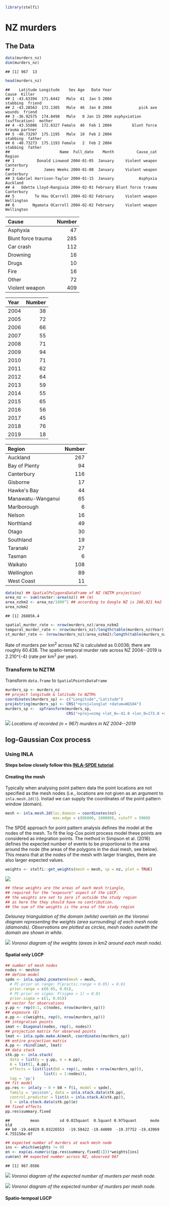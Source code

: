 ``` r
library(stelfi)
```

NZ murders
==========

The Data
--------

``` r
data(murders_nz)
dim(murders_nz)
```

    ## [1] 967  13

``` r
head(murders_nz)
```

    ##    Latitude Longitude    Sex Age   Date Year                      Cause  Killer
    ## 1 -43.63394  171.6442   Male  41  Jan 5 2004                   stabbing  friend
    ## 2 -43.28563  172.1305   Male  46  Jan 8 2004            pick axe wounds  friend
    ## 3 -36.92575  174.8498   Male   0 Jan 15 2004 asphyxiation (suffocation)  mother
    ## 4 -43.55006  172.6327 Female  46  Feb 1 2004         blunt force trauma partner
    ## 5 -40.73297  175.1195   Male  10  Feb 2 2004                   stabbing  father
    ## 6 -40.73273  175.1193 Female   2  Feb 2 2004                   stabbing  father
    ##                      Name  Full_date    Month          Cause_cat     Region
    ## 1          Donald Linwood 2004-01-05  January     Violent weapon Canterbury
    ## 2             James Weeks 2004-01-08  January     Violent weapon Canterbury
    ## 3 Gabriel Harrison-Taylor 2004-01-15  January           Asphyxia   Auckland
    ## 4   Odette Lloyd-Rangiuia 2004-02-01 February Blunt force trauma Canterbury
    ## 5         Te Hau OCarroll 2004-02-02 February     Violent weapon Wellington
    ## 6        Ngamata OCarroll 2004-02-02 February     Violent weapon Wellington

| Cause              |  Number|
|:-------------------|-------:|
| Asphyxia           |      47|
| Blunt force trauma |     285|
| Car crash          |     112|
| Drowning           |      16|
| Drugs              |      10|
| Fire               |      16|
| Other              |      72|
| Violent weapon     |     409|

| Year |  Number|
|:-----|-------:|
| 2004 |      38|
| 2005 |      72|
| 2006 |      66|
| 2007 |      55|
| 2008 |      71|
| 2009 |      94|
| 2010 |      71|
| 2011 |      62|
| 2012 |      64|
| 2013 |      59|
| 2014 |      55|
| 2015 |      65|
| 2016 |      56|
| 2017 |      45|
| 2018 |      76|
| 2019 |      18|

| Region            |  Number|
|:------------------|-------:|
| Auckland          |     267|
| Bay of Plenty     |      94|
| Canterbury        |     116|
| Gisborne          |      17|
| Hawke's Bay       |      44|
| Manawatu-Wanganui |      65|
| Marlborough       |       6|
| Nelson            |      16|
| Northland         |      49|
| Otago             |      30|
| Southland         |      19|
| Taranaki          |      27|
| Tasman            |       6|
| Waikato           |     108|
| Wellington        |      89|
| West Coast        |      11|

``` r
data(nz) ## SpatialPolygonsDataFrame of NZ (NZTM projection)
area_nz <- sum(raster::area(nz)) ## (m)
area_nzkm2 <- area_nz/1000^2 ## according to Google NZ is 268,021 km2
area_nzkm2
```

    ## [1] 268856.4

``` r
spatial_murder_rate <- nrow(murders_nz)/area_nzkm2 
temporal_murder_rate <- nrow(murders_nz)/length(table(murders_nz$Year)) 
st_murder_rate <- (nrow(murders_nz)/area_nzkm2)/length(table(murders_nz$Year)) 
```

Rate of murders per km<sup>2</sup> across NZ is calculated as 0.0036; there are roughly 60.438. The spatio-temporal murder rate across NZ 2004--2019 is 2.210^{-4} (rate per km<sup>2</sup> per year).

### Transform to NZTM

Transform `data.frame` to `SpatialPointsDataFrame`

``` r
murders_sp <- murders_nz
## project longitude & latitude to NZTMs
coordinates(murders_sp) <- c("Longitude","Latitude")
proj4string(murders_sp) <- CRS("+proj=longlat +datum=WGS84")
murders_sp <-  spTransform(murders_sp, 
                           CRS("+proj=nzmg +lat_0=-41.0 +lon_0=173.0 +x_0=2510000.0 +y_0=6023150.0 +ellps=intl +units=m"))
```

![](LGCP_files/figure-markdown_github/plot-1.png) *Locations of recorded (n = 967) murders in NZ 2004--2019*

log-Gaussian Cox process
------------------------

### Using INLA

**Steps below closely follow this [INLA-SPDE tutorial](https://becarioprecario.bitbucket.io/spde-gitbook/ch-lcox.html)**.

#### Creating the mesh

Typically when analysing point pattern data the point locations are not specified as the mesh nodes (i.e., locations are not given as an argument to `inla.mesh.2d()`). Instad we can supply the coordinates of the point pattern window (domain).

``` r
mesh <- inla.mesh.2d(loc.domain = coordinates(nz) ,
                     max.edge = c(86000, 100000), cutoff = 5000)
```

The SPDE approach for point pattern analysis defines the model at the nodes of the mesh. To fit the log-Cox point process model these points are considered as integration points. The method in Simpson et al. (2016) defines the expected number of events to be proportional to the area around the node (the areas of the polygons in the dual mesh, see below). This means that at the nodes of the mesh with larger triangles, there are also larger expected values.

``` r
weights <- stelfi::get_weights(mesh = mesh, sp = nz, plot = TRUE)
```

![](LGCP_files/figure-markdown_github/dual%20mesh-1.png)

``` r
## these weights are the areas of each mesh triangle,
## required for the "exposure" aspect of the LGCP.
## the weights are set to zero if outside the study region
## as here the they should have no contribution. 
## the sum of the weights is the area of the study region
```

*Delauney triangulation of the domain (white) overlain on the Voronoi diagram representing the weights (area surrounding) of each mesh node (diamonds). Observations are plotted as circles, mesh nodes outwith the domain are shown in white.*

![](LGCP_files/figure-markdown_github/plot%20weights-1.png) *Voronoi diagram of the weights (areas in km2 around each mesh node).*

#### Spatial only LGCP

``` r
## number of mesh nodes
nodes <- mesh$n
## define model
spde <- inla.spde2.pcmatern(mesh = mesh,
  # PC-prior on range: P(practic.range < 0.05) = 0.01
  prior.range = c(0.05, 0.01),
  # PC-prior on sigma: P(sigma > 1) = 0.01
  prior.sigma = c(1, 0.01))
## vector for observations
y.pp <- rep(0:1, c(nodes, nrow(murders_sp)))
## exposure (E)
e.pp <- c(weights, rep(0, nrow(murders_sp)))
## integration points
imat <- Diagonal(nodes, rep(1, nodes))
## projection matrix for observed points
lmat <- inla.spde.make.A(mesh, coordinates(murders_sp))
## entire projection matrix
A.pp <- rbind(imat, lmat)
## data stack
stk.pp <- inla.stack(
  data = list(y = y.pp, e = e.pp), 
  A = list(1, A.pp),
  effects = list(list(b0 = rep(1, nodes + nrow(murders_sp))), 
                 list(i = 1:nodes)),
  tag = 'pp')
## fit model
pp.res <- inla(y ~ 0 + b0 + f(i, model = spde), 
  family = 'poisson', data = inla.stack.data(stk.pp), 
  control.predictor = list(A = inla.stack.A(stk.pp)), 
  E = inla.stack.data(stk.pp)$e)
## fixed effects
pp.res$summary.fixed
```

    ##         mean         sd 0.025quant  0.5quant 0.975quant      mode          kld
    ## b0 -19.44029 0.03226553  -19.50422 -19.44009  -19.37752 -19.43969 4.755158e-07

``` r
## expected number of murders at each mesh node
ins <- which(weights != 0)
en <- exp(as.numeric(pp.res$summary.fixed[1]))*weights[ins]
sum(en) ## expected number across NZ, observed 967
```

    ## [1] 967.0586

![](LGCP_files/figure-markdown_github/inference-1.png) *Voronoi diagram of the expected number of murders per mesh node.*

![](LGCP_files/figure-markdown_github/resp-1.png) *Voronoi diagram of the expected number of murders per mesh node.*

#### Spatio-tempoal LGCP
